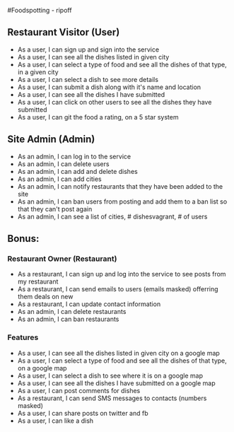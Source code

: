 #Foodspotting - ripoff

## Restaurant Visitor (User)
- As a user, I can sign up and sign into the service
- As a user, I can see all the dishes listed in given city
- As a user, I can select a type of food and see all the dishes of that type, in a given city
- As a user, I can select a dish to see more details
- As a user, I can submit a dish along with it's name and location
- As a user, I can see all the dishes I have submitted
- As a user, I can click on other users to see all the dishes they have submitted
- As a user, I can git the food a rating, on a 5 star system

## Site Admin (Admin)
- As an admin, I can log in to the service
- As an admin, I can delete users
- As an admin, I can add and delete dishes
- As an admin, I can add cities
- As an admin, I can notify restaurants that they have been added to the site
- As an admin, I can ban users from posting and add them to a ban list so that they can't post again
- As an admin, I can see a list of cities, # dishesvagrant, # of users

## Bonus:
### Restaurant Owner (Restaurant)
- As a restaurant, I can sign up and log into the service to see posts from my restaurant
- As a restaurant, I can send emails to users (emails masked) offerring them deals on new
- As a restaurant, I can update contact information
- As an admin, I can delete restaurants
- As an admin, I can ban restaurants

### Features
- As a user, I can see all the dishes listed in given city on a google map
- As a user, I can select a type of food and see all the dishes of that type, on a google map
- As a user, I can select a dish to see where it is on a google map
- As a user, I can see all the dishes I have submitted on a google map
- As a user, I can post comments for dishes
- As a restaurant, I can send SMS messages to contacts (numbers masked)
- As a user, I can share posts on twitter and fb
- As a user, I can like a dish

